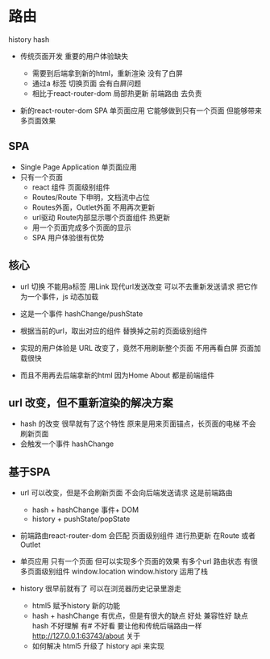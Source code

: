 # 路由

history
hash

- 传统页面开发
    重要的用户体验缺失 
    - 需要到后端拿到新的html，重新渲染
         没有了白屏
    -  通过a 标签 切换页面 会有白屏问题
    - 相比于react-router-dom 局部热更新
    前端路由 去负责 

- 新的react-router-dom  SPA 单页面应用
    它能够做到只有一个页面 但能够带来多页面效果


## SPA
- Single Page Application 单页面应用
- 只有一个页面 
    - react 组件
        页面级别组件
    - Routes/Route 下申明，文档流中占位
    - Routes外面，Outlet外面 不用再次更新
    - url驱动 Route内部显示哪个页面组件
         热更新
    - 用一个页面完成多个页面的显示
    - SPA 用户体验很有优势

## 核心
- url 切换
    不能用a标签
    用Link 
    现代url发送改变 可以不去重新发送请求
    把它作为一个事件，js 动态加载

- 这是一个事件 hashChange/pushState
- 根据当前的url，取出对应的组件
    替换掉之前的页面级别组件
- 实现的用户体验是
    URL 改变了，竟然不用刷新整个页面
    不用再看白屏 页面加载很快
- 而且不用再去后端拿新的html
    因为Home About 都是前端组件

## url 改变，但不重新渲染的解决方案
- hash 的改变 很早就有了这个特性
    原来是用来页面锚点，长页面的电梯
    不会刷新页面
- 会触发一个事件
    hashChange

## 基于SPA
- url 可以改变，但是不会刷新页面 不会向后端发送请求 这是前端路由
    - hash + hashChange 事件+ DOM
    - history + pushState/popState 
- 前端路由react-router-dom 会匹配 页面级别组件
    进行热更新 在Route 或者Outlet
- 单页应用 
    只有一个页面 但可以实现多个页面的效果 有多个url 路由状态
    有很多页面级别组件
    window.location window.history
    运用了栈


- history
    很早前就有了 可以在浏览器历史记录里游走
    - html5 赋予history 新的功能
    - hash + hashChange 有优点，但是有很大的缺点
       好处 兼容性好
       缺点 hash 不好理解  有#  不好看
       要让他和传统后端路由一样
       http://127.0.0.1:63743/about 关于
    - 如何解决 
      html5 升级了 history api 来实现




  